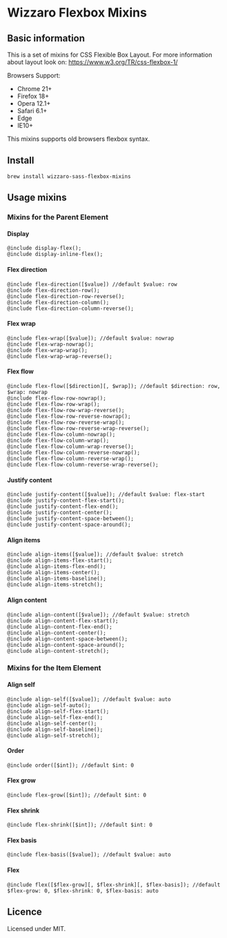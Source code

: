 # Wizzaro Flexbox Mixins

## Basic information

This is a set of mixins for CSS Flexible Box Layout.
For more information about layout look on: https://www.w3.org/TR/css-flexbox-1/

Browsers Support:
- Chrome 21+
- Firefox 18+
- Opera 12.1+
- Safari 6.1+
- Edge
- IE10+

This mixins supports old browsers flexbox syntax.

## Install
`brew install wizzaro-sass-flexbox-mixins`

## Usage mixins
### Mixins for the Parent Element
#### Display
```
@include display-flex();
@include display-inline-flex();
```
#### Flex direction
```
@include flex-direction([$value]) //default $value: row
@include flex-direction-row();
@include flex-direction-row-reverse();
@include flex-direction-column();
@include flex-direction-column-reverse();
```
#### Flex wrap
```
@include flex-wrap([$value]); //default $value: nowrap
@include flex-wrap-nowrap();
@include flex-wrap-wrap();
@include flex-wrap-wrap-reverse();
```
#### Flex flow
```
@include flex-flow([$direction][, $wrap]); //default $direction: row, $wrap: nowrap
@include flex-flow-row-nowrap();
@include flex-flow-row-wrap();
@include flex-flow-row-wrap-reverse();
@include flex-flow-row-reverse-nowrap();
@include flex-flow-row-reverse-wrap();
@include flex-flow-row-reverse-wrap-reverse();
@include flex-flow-column-nowrap();
@include flex-flow-column-wrap();
@include flex-flow-column-wrap-reverse();
@include flex-flow-column-reverse-nowrap();
@include flex-flow-column-reverse-wrap();
@include flex-flow-column-reverse-wrap-reverse();
```
#### Justify content
```
@include justify-content([$value]); //default $value: flex-start
@include justify-content-flex-start();
@include justify-content-flex-end();
@include justify-content-center();
@include justify-content-space-between();
@include justify-content-space-around();
```
#### Align items
```
@include align-items([$value]); //default $value: stretch
@include align-items-flex-start();
@include align-items-flex-end();
@include align-items-center();
@include align-items-baseline();
@include align-items-stretch();
```
#### Align content
```
@include align-content([$value]); //default $value: stretch
@include align-content-flex-start();
@include align-content-flex-end();
@include align-content-center();
@include align-content-space-between();
@include align-content-space-around();
@include align-content-stretch();
```
### Mixins for the Item Element
#### Align self
```
@include align-self([$value]); //default $value: auto
@include align-self-auto();
@include align-self-flex-start();
@include align-self-flex-end();
@include align-self-center();
@include align-self-baseline();
@include align-self-stretch();
```
#### Order
```
@include order([$int]); //default $int: 0
```
#### Flex grow
```
@include flex-grow([$int]); //default $int: 0
```
#### Flex shrink
```
@include flex-shrink([$int]); //default $int: 0
```
#### Flex basis
```
@include flex-basis([$value]); //default $value: auto
```
#### Flex
```
@include flex([$flex-grow][, $flex-shrink][, $flex-basis]); //default $flex-grow: 0, $flex-shrink: 0, $flex-basis: auto
```
## Licence

Licensed under MIT.
